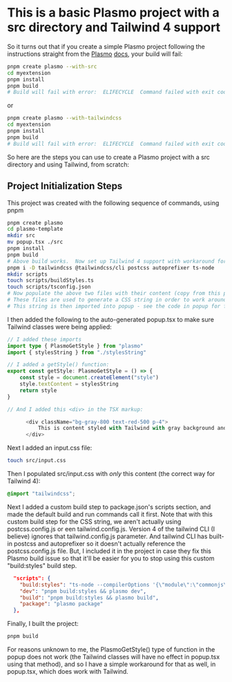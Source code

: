 # This is a basic Plasmo project with a src directory and Tailwind 4 support

So it turns out that if you create a simple Plasmo project following the instructions straight from the [Plasmo](https://docs.plasmo.com/framework/customization/src#--with-src) [docs](https://docs.plasmo.com/quickstarts/with-tailwindcss#create-a-plasmo-project-with-tailwindcss), your build will fail:

```bash
pnpm create plasmo --with-src
cd myextension
pnpm install
pnpm build
# Build will fail with error:  ELIFECYCLE  Command failed with exit code 139.
```

or

```bash
pnpm create plasmo --with-tailwindcss
cd myextension
pnpm install
pnpm build
# Build will fail with error:  ELIFECYCLE  Command failed with exit code 139.
```

So here are the steps you can use to create a Plasmo project with a src directory and using Tailwind, from scratch:

## Project Initialization Steps

This project was created with the following sequence of commands, using pnpm

```bash
pnpm create plasmo
cd plasmo-template
mkdir src
mv popup.tsx ./src
pnpm install
pnpm build
# Above build works.  Now set up Tailwind 4 support with workaround for build failures:
pnpm i -D tailwindcss @tailwindcss/cli postcss autoprefixer ts-node
mkdir scripts
touch scripts/buildStyles.ts
touch scripts/tsconfig.json
# Now populate the above two files with their content (copy from this project)
# These files are used to generate a CSS string in order to work around the build crash issue
# This string is then imported into popup - see the code in popup for further info
```

I then added the following to the auto-generated popup.tsx to make sure Tailwind classes were being applied:

```typescript
// I added these imports
import type { PlasmoGetStyle } from "plasmo"
import { stylesString } from "./stylesString"

// I added a getStyle() function:
export const getStyle: PlasmoGetStyle = () => {
    const style = document.createElement("style")
    style.textContent = stylesString
    return style
}

// And I added this <div> in the TSX markup:

      <div className="bg-gray-800 text-red-500 p-4">
          This is content styled with Tailwind with gray background and red text
      </div>
```

Next I added an input.css file:

```bash
touch src/input.css
```

Then I populated src/input.css with *only* this content (the correct way for Tailwind 4):

```css
@import "tailwindcss";
```


Next I added a custom build step to package.json's scripts section, and made the default build and run commands call it first.  Note that with this custom build step for the CSS string, we aren't actually using postcss.config.js or een tailwind.config.js.  Version 4 of the tailwind CLI (I believe) ignores that tailwind.config.js parameter.  And tailwind CLI has built-in postcss and autoprefixer so it doesn't actually reference the postcss.config.js file.  But, I included it in the project in case they fix this Plasmo build issue so that it'll be easier for you to stop using this custom "build:styles" build step.

```json
  "scripts": {
    "build:styles": "ts-node --compilerOptions '{\"module\":\"commonjs\"}' scripts/buildStyles.ts",
    "dev": "pnpm build:styles && plasmo dev",
    "build": "pnpm build:styles && plasmo build",
    "package": "plasmo package"
  },
```

Finally, I built the project:

```bash
pnpm build
```

For reasons unknown to me, the PlasmoGetStyle() type of function in the popup does not work (the Tailwind classes will have no effect in popup.tsx using that method), and so I have a simple workaround for that as well, in popup.tsx, which does work with Tailwind.

